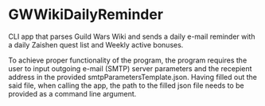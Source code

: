 # GWWikiDailyReminder
CLI app that parses Guild Wars Wiki and sends a daily e-mail reminder with a daily Zaishen quest list and Weekly active bonuses. 

To achieve proper functionality of the program, the program requires the user to input outgoing e-mail (SMTP) server parameters and the recepient address in the provided smtpParametersTemplate.json. Having filled out the said file, when calling the app, the path to the filled json file needs to be provided as a command line argument.
